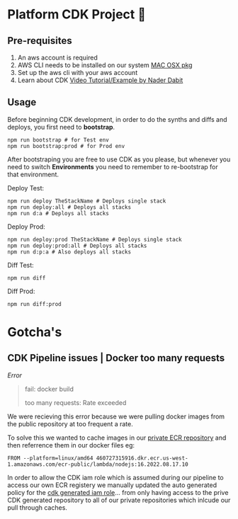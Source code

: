 # Platform CDK Project 🚀

## Pre-requisites

1. An aws account is required
2. AWS CLI needs to be installed on our system [MAC OSX pkg](https://awscli.amazonaws.com/AWSCLIV2.pkg)
3. Set up the aws cli with your aws account
4. Learn about CDK [Video Tutorial/Example by Nader Dabit](https://www.youtube.com/watch?v=pXd9BCwpjhA&t=1522s)

## Usage

Before beginning CDK development, in order to do the synths and diffs and deploys, you first need to **bootstrap**.

```
npm run bootstrap # for Test env
npm run bootstrap:prod # for Prod env
```

After bootstraping you are free to use CDK as you please, but whenever you need to switch **Environments** you need to remember to re-bootstrap for that environment.

Deploy Test:

```
npm run deploy TheStackName # Deploys single stack
npm run deploy:all # Deploys all stacks
npm run d:a # Deploys all stacks
```

Deploy Prod:

```
npm run deploy:prod TheStackName # Deploys single stack
npm run deploy:prod:all # Deploys all stacks
npm run d:p:a # Also deploys all stacks
```

Diff Test:

```
npm run diff
```

Diff Prod:

```
npm run diff:prod
```
# Gotcha's

## CDK Pipeline issues | Docker too many requests

_Error_

> fail: docker build
>
> too many requests: Rate exceeded

We were recieving this error because we were pulling docker images from the public repository at too frequent a rate.

To solve this we wanted to cache images in our [private ECR repository](https://us-west-1.console.aws.amazon.com/ecr/private-registry?region=us-west-1) and then referrence them in our docker files
eg:

```Docker
FROM --platform=linux/amd64 460727315916.dkr.ecr.us-west-1.amazonaws.com/ecr-public/lambda/nodejs:16.2022.08.17.10
```

In order to allow the CDK iam role which is assumed during our pipeline to access our own ECR registery we manually updated the
auto generated policy for the [cdk generated iam role](arn:aws:sts::460727315916:assumed-role/cdk-hnb659fds-image-publishing-role-460727315916-us-west-1/aws-cdk-vsts)... from only
having access to the prive CDK generated repository to all of our private repositories which inlcude our pull through caches.
